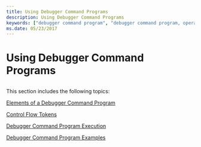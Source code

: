 ```yaml
---
title: Using Debugger Command Programs
description: Using Debugger Command Programs
keywords: ["debugger command program", "debugger command program, operation"]
ms.date: 05/23/2017
---
```


# Using Debugger Command Programs


## <span id="ddk_using_debugger_command_programs_dbg"></span><span id="DDK_USING_DEBUGGER_COMMAND_PROGRAMS_DBG"></span>


This section includes the following topics:

[Elements of a Debugger Command Program](elements-of-a-debugger-command-program.md)

[Control Flow Tokens](control-flow-tokens.md)

[Debugger Command Program Execution](executing-a-debugger-command-program.md)

[Debugger Command Program Examples](debugger-command-program-examples.md)

 

 





